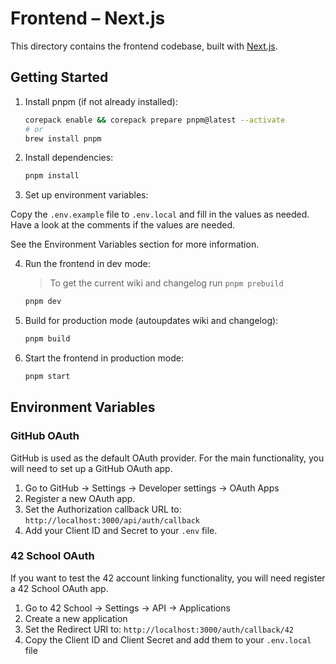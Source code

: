 # Frontend – Next.js

This directory contains the frontend codebase, built with [Next.js](https://nextjs.org/).

## Getting Started

1. Install pnpm (if not already installed):

   ```sh
   corepack enable && corepack prepare pnpm@latest --activate
   # or
   brew install pnpm
   ```

2. Install dependencies:

   ```sh
   pnpm install
   ```

3. Set up environment variables:

Copy the `.env.example` file to `.env.local` and fill in the values as needed. Have a look at the comments if the values are needed.

See the Environment Variables section for more information.

4. Run the frontend in dev mode:

   > To get the current wiki and changelog run `pnpm prebuild`

   ```sh
   pnpm dev
   ```

5. Build for production mode (autoupdates wiki and changelog):

   ```sh
   pnpm build
   ```

6. Start the frontend in production mode:
   ```sh
   pnpm start
   ```

## Environment Variables

### GitHub OAuth

GitHub is used as the default OAuth provider. For the main functionality, you will need to set up a GitHub OAuth app.

1. Go to GitHub → Settings → Developer settings → OAuth Apps
2. Register a new OAuth app.
3. Set the Authorization callback URL to:
   `http://localhost:3000/api/auth/callback`
4. Add your Client ID and Secret to your `.env` file.

### 42 School OAuth

If you want to test the 42 account linking functionality, you will need register a 42 School OAuth app.

1. Go to 42 School → Settings → API → Applications
2. Create a new application
3. Set the Redirect URI to: `http://localhost:3000/auth/callback/42`
4. Copy the Client ID and Client Secret and add them to your `.env.local` file
